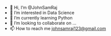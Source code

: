 - 👋 Hi, I’m @JohnSamRaj
- 👀 I’m interested in Data Science
- 🌱 I’m currently learning Python
- 💞️ I’m looking to collaborate on ...
- 📫 How to reach me johnsamraj123@gmail.com

<!---
JohnSamRaj/JohnSamRaj is a ✨ special ✨ repository because its `README.md` (this file) appears on your GitHub profile.
You can click the Preview link to take a look at your changes.
--->
